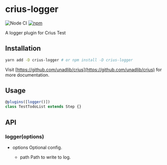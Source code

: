 # crius-logger

![Node CI](https://github.com/unadlib/crius/workflows/Node%20CI/badge.svg)
[![npm](https://img.shields.io/npm/v/crius-logger.svg)](https://www.npmjs.com/package/crius-logger)

A logger plugin for Crius Test

## Installation

```sh
yarn add -D crius-logger # or npm install -D crius-logger
```

Visit [https://github.com/unadlib/crius](https://github.com/unadlib/crius) for more documentation.

## Usage

```js
@plugins([logger()])
class TestTodoList extends Step {}
```

## API

### logger(options)

-   options <Object> Optional config.
    -   path <string> Path to write to log.
